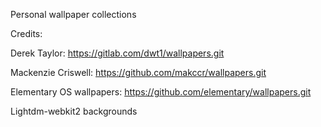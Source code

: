 Personal wallpaper collections

Credits:

Derek Taylor: https://gitlab.com/dwt1/wallpapers.git

Mackenzie Criswell: https://github.com/makccr/wallpapers.git

Elementary OS wallpapers: https://github.com/elementary/wallpapers.git

Lightdm-webkit2 backgrounds

